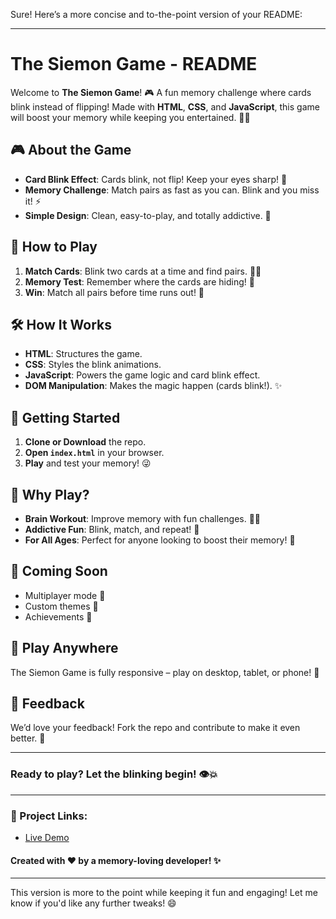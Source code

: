 Sure! Here’s a more concise and to-the-point version of your README:

---

# The Siemon Game - README

Welcome to **The Siemon Game**! 🎮 A fun memory challenge where cards blink instead of flipping! Made with **HTML**, **CSS**, and **JavaScript**, this game will boost your memory while keeping you entertained. 🧠✨

## 🎮 About the Game
- **Card Blink Effect**: Cards blink, not flip! Keep your eyes sharp! 👀
- **Memory Challenge**: Match pairs as fast as you can. Blink and you miss it! ⚡
- **Simple Design**: Clean, easy-to-play, and totally addictive. 🧩

## 🧠 How to Play
1. **Match Cards**: Blink two cards at a time and find pairs. 👯‍♂️
2. **Memory Test**: Remember where the cards are hiding! 🧠
3. **Win**: Match all pairs before time runs out! 🏁

## 🛠️ How It Works
- **HTML**: Structures the game.
- **CSS**: Styles the blink animations.
- **JavaScript**: Powers the game logic and card blink effect.
- **DOM Manipulation**: Makes the magic happen (cards blink!). ✨

## 🚀 Getting Started
1. **Clone or Download** the repo.
2. **Open `index.html`** in your browser.
3. **Play** and test your memory! 😜

## 🤯 Why Play?
- **Brain Workout**: Improve memory with fun challenges. 🧠💪
- **Addictive Fun**: Blink, match, and repeat! 🔁
- **For All Ages**: Perfect for anyone looking to boost their memory! 🎉

## 🌟 Coming Soon
- Multiplayer mode 🤼
- Custom themes 🎨
- Achievements 🏅

## 📱 Play Anywhere
The Siemon Game is fully responsive – play on desktop, tablet, or phone! 📱

## 💬 Feedback
We’d love your feedback! Fork the repo and contribute to make it even better. 🚀

---

### Ready to play? Let the blinking begin! 👁️💥

---

### 🚀 Project Links:
- [Live Demo](#)

#### Created with ❤️ by a memory-loving developer! ✨

---

This version is more to the point while keeping it fun and engaging! Let me know if you'd like any further tweaks! 😄
